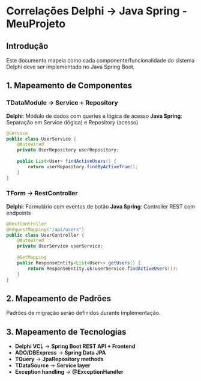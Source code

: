 # Correlações Delphi → Java Spring - MeuProjeto

## Introdução

Este documento mapeia como cada componente/funcionalidade do sistema Delphi deve ser implementado no Java Spring Boot.

## 1. Mapeamento de Componentes

### TDataModule → Service + Repository

**Delphi**: Módulo de dados com queries e lógica de acesso
**Java Spring**: Separação em Service (lógica) e Repository (acesso)

```java
@Service
public class UserService {
    @Autowired
    private UserRepository userRepository;
    
    public List<User> findActiveUsers() {
        return userRepository.findByActiveTrue();
    }
}
```

### TForm → RestController

**Delphi**: Formulário com eventos de botão
**Java Spring**: Controller REST com endpoints

```java
@RestController
@RequestMapping("/api/users")
public class UserController {
    @Autowired
    private UserService userService;
    
    @GetMapping
    public ResponseEntity<List<User>> getUsers() {
        return ResponseEntity.ok(userService.findActiveUsers());
    }
}
```

## 2. Mapeamento de Padrões

Padrões de migração serão definidos durante implementação.

## 3. Mapeamento de Tecnologias

- **Delphi VCL** → **Spring Boot REST API + Frontend**
- **ADO/DBExpress** → **Spring Data JPA**
- **TQuery** → **JpaRepository methods**
- **TDataSource** → **Service layer**
- **Exception handling** → **@ExceptionHandler**

